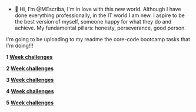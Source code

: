 
- 👋 Hi, I’m @MEscriba, I'm in love with this new world.
Although I have done everything professionally, in the IT world I am new.
I aspire to be the best version of myself, someone happy for what they do and achieve.
My fundamental pillars: honesty, perseverance, good person.


I'm going to be uploading to my readme the core-code bootcamp tasks that I'm doing!!!

**1 [Week challenges](https://github.com/MEscriba/MEscriba/blob/main/bootcamp_corecode_week1.md)**

**2 [Week challenges](https://github.com/MEscriba/MEscriba/blob/main/bootcamp_corecode_week2.md)**

**3 [Week challenges](https://github.com/MEscriba/MEscriba/blob/main/bootcamp_corecode_week3.md)**

**4 [Week challenges](https://github.com/MEscriba/MEscriba/blob/main/bootcamp_corecode_week4.md)**

**5 [Week challenges](https://github.com/MEscriba/MEscriba/blob/main/bootcamp_corecode_week5.md)**





<!---
MEscriba/MEscriba is a ✨ special ✨ repository because its `README.md` (this file) appears on your GitHub profile.
You can click the Preview link to take a look at your changes.
--->
